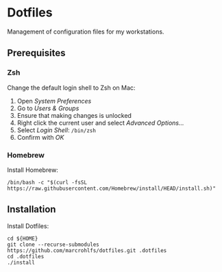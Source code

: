 # Dotfiles

Management of configuration files for my workstations.

## Prerequisites

### Zsh

Change the default login shell to Zsh on Mac:

1. Open _System Preferences_
2. Go to _Users & Groups_
3. Ensure that making changes is unlocked
4. Right click the current user and select _Advanced Options..._
5. Select _Login Shell_: ``/bin/zsh``
6. Confirm with _OK_

### Homebrew

Install Homebrew:

    /bin/bash -c "$(curl -fsSL https://raw.githubusercontent.com/Homebrew/install/HEAD/install.sh)"

## Installation

Install Dotfiles:

    cd ${HOME}
    git clone --recurse-submodules https://github.com/marcrohlfs/dotfiles.git .dotfiles
    cd .dotfiles
    ./install

